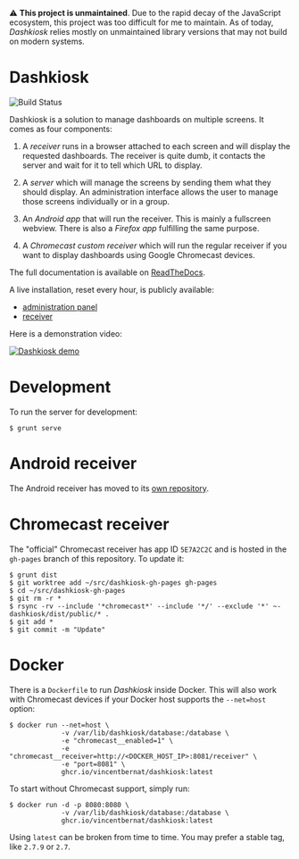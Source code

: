 ⚠ **This project is unmaintained**. Due to the rapid decay of the JavaScript
ecosystem, this project was too difficult for me to maintain. As of today,
*Dashkiosk* relies mostly on unmaintained library versions that may not build on
modern systems.

# Dashkiosk

![Build Status](https://github.com/vincentbernat/dashkiosk/workflows/Build/badge.svg)

Dashkiosk is a solution to manage dashboards on multiple screens. It
comes as four components:

 1. A _receiver_ runs in a browser attached to each screen and will
    display the requested dashboards. The receiver is quite dumb, it
    contacts the server and wait for it to tell which URL to display.

 2. A _server_ which will manage the screens by sending them what they
    should display. An administration interface allows the user to
    manage those screens individually or in a group.
    
 3. An _Android app_ that will run the receiver. This is mainly a
    fullscreen webview. There is also a _Firefox app_ fulfilling the
    same purpose.

 4. A _Chromecast custom receiver_ which will run the regular receiver
    if you want to display dashboards using Google Chromecast devices.

The full documentation is available on [ReadTheDocs][].

[ReadTheDocs]: https://dashkiosk.readthedocs.io

A live installation, reset every hour, is publicly available:
 - [administration panel](https://dashkiosk-demo.herokuapp.com/admin)
 - [receiver](http://dashkiosk-demo.herokuapp.com/receiver)

Here is a demonstration video:

[![Dashkiosk demo](https://img.youtube.com/vi/Vb4BvEzoYOU/0.jpg)](https://www.youtube.com/watch?v=Vb4BvEzoYOU "Dashkiosk demo")

# Development

To run the server for development:

    $ grunt serve

# Android receiver

The Android receiver has moved to its
[own repository](https://github.com/vincentbernat/dashkiosk-android).

# Chromecast receiver

The "official" Chromecast receiver has app ID `5E7A2C2C` and is hosted
in the `gh-pages` branch of this repository. To update it:

    $ grunt dist
    $ git worktree add ~/src/dashkiosk-gh-pages gh-pages
    $ cd ~/src/dashkiosk-gh-pages
    $ git rm -r *
    $ rsync -rv --include '*chromecast*' --include '*/' --exclude '*' ~-dashkiosk/dist/public/* .
    $ git add *
    $ git commit -m "Update"

# Docker

There is a `Dockerfile` to run *Dashkiosk* inside Docker. This will
also work with Chromecast devices if your Docker host supports the
`--net=host` option:

    $ docker run --net=host \
                 -v /var/lib/dashkiosk/database:/database \
                 -e "chromecast__enabled=1" \
                 -e "chromecast__receiver=http://<DOCKER_HOST_IP>:8081/receiver" \
                 -e "port=8081" \
                 ghcr.io/vincentbernat/dashkiosk:latest

To start without Chromecast support, simply run:

    $ docker run -d -p 8080:8080 \
                 -v /var/lib/dashkiosk/database:/database \
                 ghcr.io/vincentbernat/dashkiosk:latest

Using `latest` can be broken from time to time. You may prefer a
stable tag, like `2.7.9` or `2.7`.
